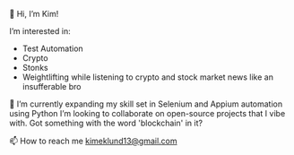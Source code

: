 👋 Hi, I’m Kim!

I’m interested in:
- Test Automation
- Crypto 
- Stonks
- Weightlifting while listening to crypto and stock market news like an insufferable bro

🌱 I’m currently expanding my skill set in Selenium and Appium automation using Python
I’m looking to collaborate on open-source projects that I vibe with. Got something with the word 'blockchain' in it? 

📫 How to reach me kimeklund13@gmail.com

<!---
KimEklund13/KimEklund13 is a ✨ special ✨ repository because its `README.md` (this file) appears on your GitHub profile.
You can click the Preview link to take a look at your changes.
--->
